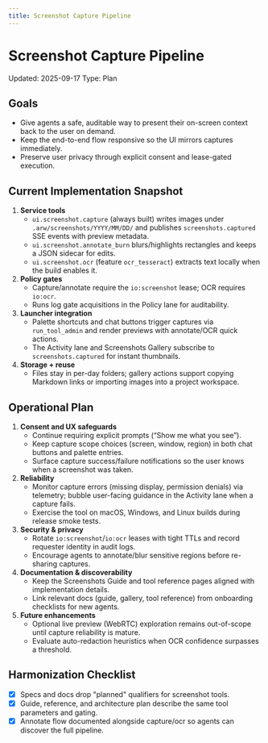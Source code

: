 ```yaml
---
title: Screenshot Capture Pipeline
---
```


# Screenshot Capture Pipeline

Updated: 2025-09-17
Type: Plan

## Goals
- Give agents a safe, auditable way to present their on-screen context back to the user on demand.
- Keep the end-to-end flow responsive so the UI mirrors captures immediately.
- Preserve user privacy through explicit consent and lease-gated execution.

## Current Implementation Snapshot
1. **Service tools**
   - `ui.screenshot.capture` (always built) writes images under `.arw/screenshots/YYYY/MM/DD/` and publishes `screenshots.captured` SSE events with preview metadata.
   - `ui.screenshot.annotate_burn` blurs/highlights rectangles and keeps a JSON sidecar for edits.
   - `ui.screenshot.ocr` (feature `ocr_tesseract`) extracts text locally when the build enables it.
2. **Policy gates**
   - Capture/annotate require the `io:screenshot` lease; OCR requires `io:ocr`.
   - Runs log gate acquisitions in the Policy lane for auditability.
3. **Launcher integration**
   - Palette shortcuts and chat buttons trigger captures via `run_tool_admin` and render previews with annotate/OCR quick actions.
   - The Activity lane and Screenshots Gallery subscribe to `screenshots.captured` for instant thumbnails.
4. **Storage + reuse**
   - Files stay in per-day folders; gallery actions support copying Markdown links or importing images into a project workspace.

## Operational Plan
1. **Consent and UX safeguards**
   - Continue requiring explicit prompts (“Show me what you see”).
   - Keep capture scope choices (screen, window, region) in both chat buttons and palette entries.
   - Surface capture success/failure notifications so the user knows when a screenshot was taken.
2. **Reliability**
   - Monitor capture errors (missing display, permission denials) via telemetry; bubble user-facing guidance in the Activity lane when a capture fails.
   - Exercise the tool on macOS, Windows, and Linux builds during release smoke tests.
3. **Security & privacy**
   - Rotate `io:screenshot`/`io:ocr` leases with tight TTLs and record requester identity in audit logs.
   - Encourage agents to annotate/blur sensitive regions before re-sharing captures.
4. **Documentation & discoverability**
   - Keep the Screenshots Guide and tool reference pages aligned with implementation details.
   - Link relevant docs (guide, gallery, tool reference) from onboarding checklists for new agents.
5. **Future enhancements**
   - Optional live preview (WebRTC) exploration remains out-of-scope until capture reliability is mature.
   - Evaluate auto-redaction heuristics when OCR confidence surpasses a threshold.

## Harmonization Checklist
- [x] Specs and docs drop "planned" qualifiers for screenshot tools.
- [x] Guide, reference, and architecture plan describe the same tool parameters and gating.
- [x] Annotate flow documented alongside capture/ocr so agents can discover the full pipeline.
